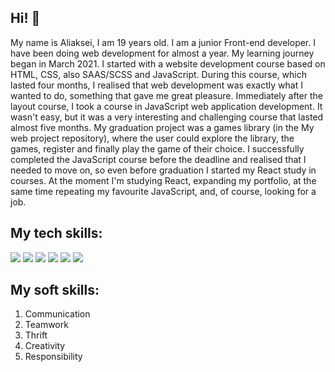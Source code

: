 ## Hi! 👋


 My name is Aliaksei, I am 19 years old. I am a junior Front-end developer. I have been doing web development for almost a year. My learning journey began in March 2021. I started with a website development course based on HTML, CSS, also SAAS/SCSS and JavaScript. During this course, which lasted four months, I realised that web development was exactly what I wanted to do, something that gave me great pleasure. Immediately after the layout course, I took a course in JavaScript web application development. It wasn't easy, but it was a very interesting and challenging course that lasted almost five months. My graduation project was a games library (in the My web project repository), where the user could explore the library, the games, register and finally play the game of their choice. I successfully completed the JavaScript course before the deadline and realised that I needed to move on, so even before graduation I started my React study in courses. At the moment I'm studying React, expanding my portfolio, at the same time repeating my favourite JavaScript, and, of course, looking for a job. 





## My tech skills:

<img src="https://img.shields.io/badge/HTML-black?style=for-the-badge&logo=&logoColor=orange"> 
<img src="https://img.shields.io/badge/CSS-blue?style=for-the-badge&logo=&logoColor=white"> 
<img src="https://img.shields.io/badge/SAAS/SCSS-pink?style=for-the-badge&logo=&logoColor=white"> 
<img src="https://img.shields.io/badge/JavaScript-yellow?style=for-the-badge&logo=&logoColor=white">
<img src="https://img.shields.io/badge/React-cadetblue?style=for-the-badge&logo=&logoColor=white">
<img src="https://img.shields.io/badge/Git-gray?style=for-the-badge&logo=&logoColor=white">

## My soft skills:

1. Communication   
2. Teamwork
3. Thrift
4. Creativity 
5. Responsibility 
